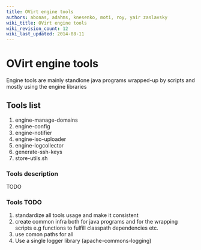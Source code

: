 ```yaml
---
title: OVirt engine tools
authors: abonas, adahms, knesenko, moti, roy, yair zaslavsky
wiki_title: OVirt engine tools
wiki_revision_count: 12
wiki_last_updated: 2014-08-11
---
```


# OVirt engine tools

Engine tools are mainly standlone java programs wrapped-up by scripts and mostly using the engine libraries

## Tools list

1.  engine-manage-domains
2.  engine-config
3.  engine-notifier
4.  engine-iso-uploader
5.  engine-logcollector
6.  generate-ssh-keys
7.  store-utils.sh

### Tools description

TODO

### Tools TODO

1.  standardize all tools usage and make it consistent
2.  create common infra both for java programs and for the wrapping scripts e.g functions to fulfill classpath dependencies etc.
3.  use comon paths for all
4.  Use a single logger library (apache-commons-logging)
